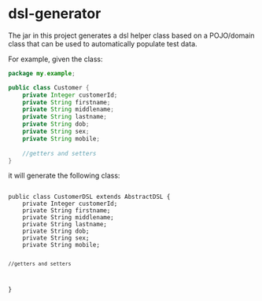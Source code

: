 # dsl-generator

The jar in this project generates a dsl helper class based on a POJO/domain class that can be used to automatically populate test data.

For example, given the class:

```Java
package my.example;

public class Customer {
    private Integer customerId;
    private String firstname;
    private String middlename;
    private String lastname;
    private String dob;
    private String sex;
    private String mobile;
    
    //getters and setters
}
```

it will generate the following class:

<code>
public class CustomerDSL extends AbstractDSL<CustomerDSL, Customer> {
    private Integer customerId;
    private String firstname;
    private String middlename;
    private String lastname;
    private String dob;
    private String sex;
    private String mobile;
    
    //getters and setters
}
</code>


